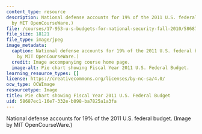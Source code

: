 ```yaml
---
content_type: resource
description: National defense accounts for 19% of the 2011 U.S. federal budget. (Image
  by MIT OpenCourseWare.)
file: /courses/17-953-u-s-budgets-for-national-security-fall-2010/58687ec116e7332eb098ba7825a1a3fa_17-953f10.jpg
file_size: 18121
file_type: image/jpeg
image_metadata:
  caption: National defense accounts for 19% of the 2011 U.S. federal budget. (Image
    by MIT OpenCourseWare.)
  credit: Image accompanying course home page.
  image-alt: Pie chart showing Fiscal Year 2011 U.S. Federal Budget.
learning_resource_types: []
license: https://creativecommons.org/licenses/by-nc-sa/4.0/
ocw_type: OCWImage
resourcetype: Image
title: Pie chart showing Fiscal Year 2011 U.S. Federal Budget
uid: 58687ec1-16e7-332e-b098-ba7825a1a3fa
---
```

National defense accounts for 19% of the 2011 U.S. federal budget. (Image by MIT OpenCourseWare.)